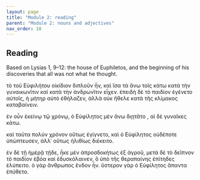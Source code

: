 ```yaml
---
layout: page
title: "Module 2: reading"
parent: "Module 2: nouns and adjectives"
nav_order: 10
---
```


## Reading


Based on Lysias 1, 9–12: the house of Euphiletos, and the beginning of his discoveries that all was not what he thought.

τὸ τοῦ Εὐφιλήτου οἰκίδιον διπλοῦν ἦν, καὶ ἴσα τὰ ἄνω τοῖς κάτω κατὰ τὴν γυναικωνῖτιν καὶ κατὰ τὴν ἀνδρωνῖτιν εἶχεν. ἐπειδὴ δὲ τὸ παιδίον ἐγένετο αὐτοῖς, ἡ μήτηρ αὐτὸ ἐθήλαζεν, ἀλλὰ οὐκ ἤθελε κατὰ τῆς κλίμακος καταβαίνειν.

ἐν οὖν ἐκείνῳ τῷ χρόνῳ, ὁ Εὐφίλητος μὲν ἄνω διῃτᾶτο , αἱ δὲ γυναῖκες κάτω. 

καὶ ταῦτα πολὺν χρόνον οὕτως ἐγίγνετο, καὶ ὁ Εὐφίλητος οὐδέποτε ὑπώπτευσεν, ἀλλ᾽ οὕτως ἠλιθίως διέκειτο.  

ἐν δὲ τῇ ἡμέρᾷ τῇδε, ἧκε μὲν ἀπροσδοκήτως ἐξ ἀγροῦ, μετὰ δὲ τὸ δεῖπνον τὸ παιδίον ἐβόα καὶ ἐδυσκόλαινεν, ὃ ὑπὸ τῆς θεραπαίνης ἐπίτηδες ἐλύπειτο. ὁ γὰρ ἄνθρωπος ἔνδον ἦν. ὕστερον γὰρ ὁ Εὐφίλητος ἅπαντα ἐπύθετο.
